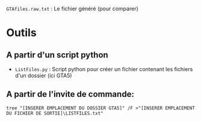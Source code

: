 `GTAfiles.raw.txt` : Le fichier généré (pour comparer)

# Outils
## A partir d'un script python
* `ListFiles.py` : Script python pour créer un fichier contenant les fichiers d'un dossier (ici GTA5)

## A partir de l'invite de commande:
```
tree "[INSERER EMPLACEMENT DU DOSSIER GTA5]" /F >"[INSERER EMPLACEMENT DU FICHIER DE SORTIE]\LISTFILES.txt"
```
